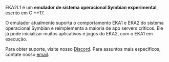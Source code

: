 EKA2L1 é um **emulador de sistema operacional Symbian experimental**, escrito em C ++17.

O emulador atualmente suporta o comportamento EKA1 e EKA2 do sistema operacional Symbian e reimplementa a maioria de app servers críticos. Ele já pode inicializar muitos aplicativos e jogos do EKA2, com o EKA1 em execução.

Para obter suporte, visite nosso [Discord](https://discord.gg/5Bm5SJ9). Para assuntos mais específicos, contate nosso [email](mailto:cc@12z1.com).

